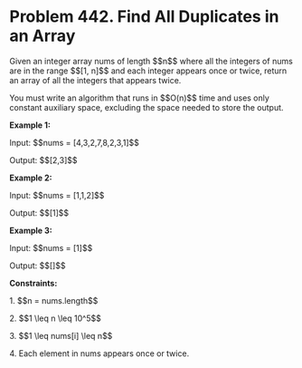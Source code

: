 # Problem 442. Find All Duplicates in an Array
<body>
<p>Given an integer array nums of length $$n$$ where all the integers of nums are in the range $$[1, n]$$ and each integer appears once or twice, return an array of all the integers that appears twice.</p>
<p>You must write an algorithm that runs in $$O(n)$$ time and uses only constant auxiliary space, excluding the space needed to store the output.</p>
<p><b>Example 1:</b></p>
<p>Input: $$nums = [4,3,2,7,8,2,3,1]$$</p>
<p>Output: $$[2,3]$$</p>
<p><b>Example 2:</b></p>
<p>Input: $$nums = [1,1,2]$$</p>
<p>Output: $$[1]$$</p>
<p><b>Example 3:</b></p>
<p>Input: $$nums = [1]$$</p>
<p>Output: $$[]$$</p>
<p><b>Constraints:</b></p>
<p>1. $$n = nums.length$$</p>
<p>2. $$1 \leq n \leq 10^5$$</p>
<p>3. $$1 \leq nums[i] \leq n$$</p>
<p>4. Each element in nums appears once or twice.</p>
</body>
